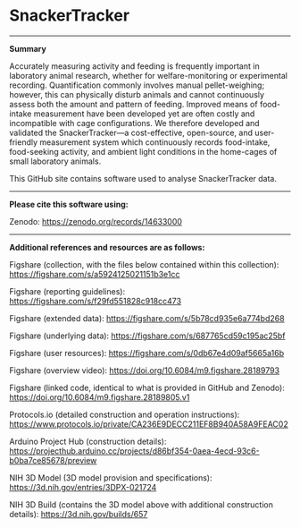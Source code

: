 # SnackerTracker

-----------------------------------------------------------------------------------------------------------------------------------

**Summary**

Accurately measuring activity and feeding is frequently important in laboratory animal research, whether for welfare-monitoring or experimental recording. Quantification commonly involves manual pellet-weighing; however, this can physically disturb animals and cannot continuously assess both the amount and pattern of feeding. Improved means of food-intake measurement have been developed yet are often costly and incompatible with cage configurations. We therefore developed and validated the SnackerTracker—a cost-effective, open-source, and user-friendly measurement system which continuously records food-intake, food-seeking activity, and ambient light conditions in the home-cages of small laboratory animals.

This GitHub site contains software used to analyse SnackerTracker data.

-----------------------------------------------------------------------------------------------------------------------------------

**Please cite this software using:** 

Zenodo: https://zenodo.org/records/14633000

-----------------------------------------------------------------------------------------------------------------------------------

**Additional references and resources are as follows:**

Figshare (collection, with the files below contained within this collection): https://figshare.com/s/a5924125021151b3e1cc

Figshare (reporting guidelines): https://figshare.com/s/f29fd551828c918cc473

Figshare (extended data): https://figshare.com/s/5b78cd935e6a774bd268

Figshare (underlying data): https://figshare.com/s/687765cd59c195ac25bf

Figshare (user resources): https://figshare.com/s/0db67e4d09af5665a16b

Figshare (overview video): https://doi.org/10.6084/m9.figshare.28189793

Figshare (linked code, identical to what is provided in GitHub and Zenodo): https://doi.org/10.6084/m9.figshare.28189805.v1

Protocols.io (detailed construction and operation instructions): https://www.protocols.io/private/CA236E9DECC211EF8B940A58A9FEAC02 

Arduino Project Hub (construction details): https://projecthub.arduino.cc/projects/d86bf354-0aea-4ecd-93c6-b0ba7ce85678/preview

NIH 3D Model (3D model provision and specifications): https://3d.nih.gov/entries/3DPX-021724

NIH 3D Build (contains the 3D model above with additional construction details): https://3d.nih.gov/builds/657
